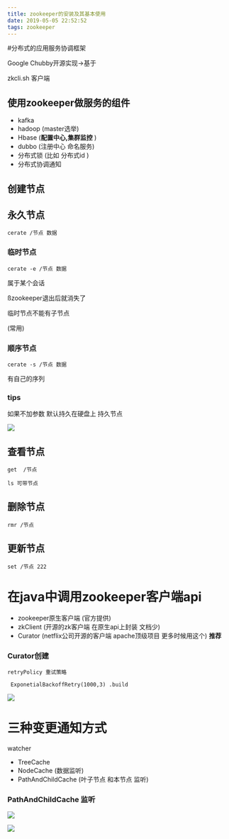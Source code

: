 ```yaml
---
title: zookeeper的安装及其基本使用
date: 2019-05-05 22:52:52
tags: zookeeper
---
```


#分布式的应用服务协调框架

Google Chubby开源实现->基于 

zkcli.sh 客户端

## 使用zookeeper做服务的组件

* kafka
* hadoop  (master选举)
* Hbase   (**配置中心,集群监控** )
* dubbo  (注册中心 命名服务)
*  分布式锁  (比如 分布式id )
* 分布式协调通知

<!--more-->

## 创建节点

## 永久节点

`cerate /节点 数据`

### 临时节点

`cerate -e /节点 数据`

属于某个会话  

ßzookeeper退出后就消失了  

临时节点不能有子节点  

(常用)

### 顺序节点

`cerate -s /节点 数据`

有自己的序列

### tips

如果不加参数 默认持久在硬盘上 持久节点

![](/img/2019-5-5/1.png)

## 查看节点

`get  /节点`

`ls 可带节点` 

## 删除节点

`rmr /节点`

## 更新节点

`set /节点 222`

# 在java中调用zookeeper客户端api

* zookeeper原生客户端 (官方提供)
* zkClient (开源的zk客户端 在原生api上封装 文档少)
* Curator (netflix公司开源的客户端 apache顶级项目 更多时候用这个) **推荐**

### Curator创建

`retryPolicy 重试策略`

` ExponetialBackoffRetry(1000,3) .build`

![](/img/2019-5-5/2.png)



#   三种变更通知方式

watcher

* TreeCache 
* NodeCache (数据监听)
* PathAndChildCache (叶子节点 和本节点 监听)

### PathAndChildCache 监听

![](/img/2019-5-5/3.png)

![](/img/2019-5-5/4.png)



